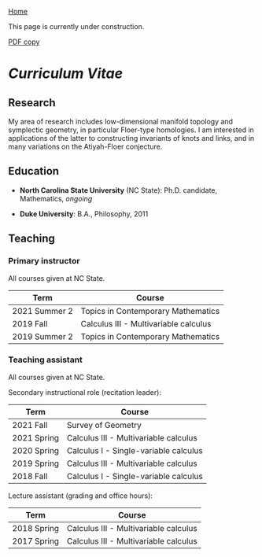 [Home](index.html)

This page is currently under construction.

[PDF copy](cv.pdf)

# _Curriculum Vitae_

## Research

My area of research includes low-dimensional manifold topology and 
symplectic geometry, in particular Floer-type homologies. I am interested 
in applications of the latter to constructing invariants of knots and 
links, and in many variations on the Atiyah-Floer conjecture.

## Education

-  **North Carolina State University** (NC State): Ph.D. candidate, 
   Mathematics, _ongoing_

-  **Duke University**: B.A., Philosophy, 2011

## Teaching

### Primary instructor

All courses given at NC State.

| Term          | Course                                |
|---------------|---------------------------------------|
| 2021 Summer 2 | Topics in Contemporary Mathematics    |
| 2019 Fall     | Calculus III - Multivariable calculus |
| 2019 Summer 2 | Topics in Contemporary Mathematics    |

### Teaching assistant

All courses given at NC State.

Secondary instructional role (recitation leader):

| Term          | Course                                |
|---------------|---------------------------------------|
| 2021 Fall     | Survey of Geometry                    |
| 2021 Spring   | Calculus III - Multivariable calculus |
| 2020 Spring   | Calculus I - Single-variable calculus |
| 2019 Spring   | Calculus III - Multivariable calculus |
| 2018 Fall     | Calculus I - Single-variable calculus |

Lecture assistant (grading and office hours):

| Term          | Course                                |
|---------------|---------------------------------------|
| 2018 Spring   | Calculus III - Multivariable calculus |
| 2017 Spring   | Calculus III - Multivariable calculus |

